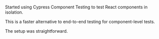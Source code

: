 Started using Cypress Component Testing to test React components in isolation.

This is a faster alternative to end-to-end testing for component-level tests.

The setup was straightforward.